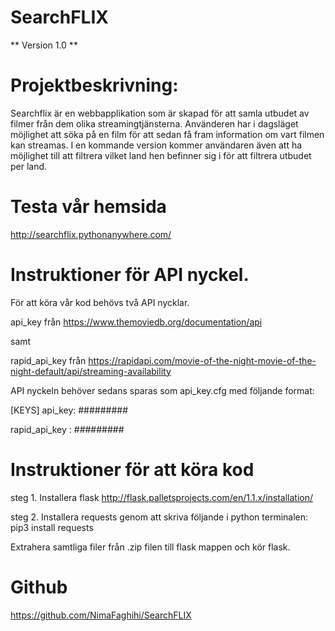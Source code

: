 #  SearchFLIX

** Version 1.0 **


# Projektbeskrivning:

Searchflix är en webbapplikation som är skapad för att samla utbudet av filmer från dem olika streamingtjänsterna. Använderen har i dagsläget möjlighet att söka på en film för att sedan få fram information om vart filmen kan streamas. I en kommande version kommer användaren även att ha möjlighet till att filtrera vilket land hen befinner sig i för att filtrera utbudet per land. 

# Testa vår hemsida

http://searchflix.pythonanywhere.com/

# Instruktioner för API nyckel.

För att köra vår kod behövs två API nycklar. 

api_key från https://www.themoviedb.org/documentation/api 

samt

rapid_api_key från https://rapidapi.com/movie-of-the-night-movie-of-the-night-default/api/streaming-availability

API nyckeln behöver sedans sparas som api_key.cfg med följande format:

[KEYS]
api_key: #########

rapid_api_key : #########

# Instruktioner för att köra kod

steg 1.
Installera flask
http://flask.palletsprojects.com/en/1.1.x/installation/


steg 2. 
Installera requests genom att skriva följande i python terminalen:
pip3 install requests

Extrahera samtliga filer från .zip filen till flask mappen och kör flask.

# Github
https://github.com/NimaFaghihi/SearchFLIX

